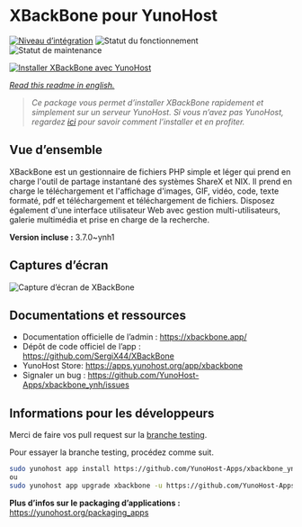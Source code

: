 <!--
N.B.: This README was automatically generated by https://github.com/YunoHost/apps/tree/master/tools/readme_generator
It shall NOT be edited by hand.
-->

# XBackBone pour YunoHost

[![Niveau d’intégration](https://dash.yunohost.org/integration/xbackbone.svg)](https://dash.yunohost.org/appci/app/xbackbone) ![Statut du fonctionnement](https://ci-apps.yunohost.org/ci/badges/xbackbone.status.svg) ![Statut de maintenance](https://ci-apps.yunohost.org/ci/badges/xbackbone.maintain.svg)

[![Installer XBackBone avec YunoHost](https://install-app.yunohost.org/install-with-yunohost.svg)](https://install-app.yunohost.org/?app=xbackbone)

*[Read this readme in english.](./README.md)*

> *Ce package vous permet d’installer XBackBone rapidement et simplement sur un serveur YunoHost.
Si vous n’avez pas YunoHost, regardez [ici](https://yunohost.org/#/install) pour savoir comment l’installer et en profiter.*

## Vue d’ensemble

XBackBone est un gestionnaire de fichiers PHP simple et léger qui prend en charge l'outil de partage instantané des systèmes ShareX et NIX. Il prend en charge le téléchargement et l'affichage d'images, GIF, vidéo, code, texte formaté, pdf et téléchargement et téléchargement de fichiers. Disposez également d'une interface utilisateur Web avec gestion multi-utilisateurs, galerie multimédia et prise en charge de la recherche.


**Version incluse :** 3.7.0~ynh1

## Captures d’écran

![Capture d’écran de XBackBone](./doc/screenshots/screenshot.png)

## Documentations et ressources

* Documentation officielle de l’admin : <https://xbackbone.app/>
* Dépôt de code officiel de l’app : <https://github.com/SergiX44/XBackBone>
* YunoHost Store: <https://apps.yunohost.org/app/xbackbone>
* Signaler un bug : <https://github.com/YunoHost-Apps/xbackbone_ynh/issues>

## Informations pour les développeurs

Merci de faire vos pull request sur la [branche testing](https://github.com/YunoHost-Apps/xbackbone_ynh/tree/testing).

Pour essayer la branche testing, procédez comme suit.

``` bash
sudo yunohost app install https://github.com/YunoHost-Apps/xbackbone_ynh/tree/testing --debug
ou
sudo yunohost app upgrade xbackbone -u https://github.com/YunoHost-Apps/xbackbone_ynh/tree/testing --debug
```

**Plus d’infos sur le packaging d’applications :** <https://yunohost.org/packaging_apps>